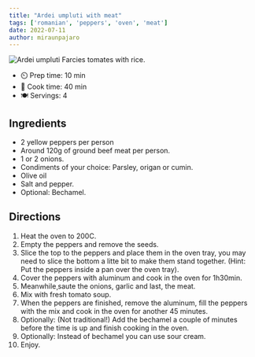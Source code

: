 ```yaml
---
title: "Ardei umpluti with meat"
tags: ['romanian', 'peppers', 'oven', 'meat']
date: 2022-07-11
author: miraunpajaro
---
```


![Ardei umpluti](/cooking/pix/ardei_umpluti.webp)
Farcies tomates with rice.

- ⏲️ Prep time: 10 min
- 🍳 Cook time: 40 min
- 🍽️ Servings: 4

## Ingredients

- 2 yellow peppers per person
- Around 120g of ground beef meat per person.
- 1 or 2 onions.
- Condiments of your choice: Parsley, origan or cumin.
- Olive oil
- Salt and pepper.
- Optional: Bechamel.

## Directions

1. Heat the oven to 200C.
2. Empty the peppers and remove the seeds.
3. Slice the top to the peppers and place them in the oven tray, you may need to slice the bottom a litte bit to make them stand together. (Hint: Put the peppers inside a pan over the oven tray).
4. Cover the peppers with aluminum and cook in the oven for 1h30min.
5. Meanwhile¸saute the onions, garlic and last, the meat.
6. Mix with fresh tomato soup.
7. When the peppers are finished, remove the aluminum, fill the peppers with the mix and cook in the oven for another 45 minutes.
8. Optionally: (Not traditional!) Add the bechamel a couple of minutes before the time is up and finish cooking in the oven.
9. Optionally: Instead of bechamel you can use sour cream.
10. Enjoy.
